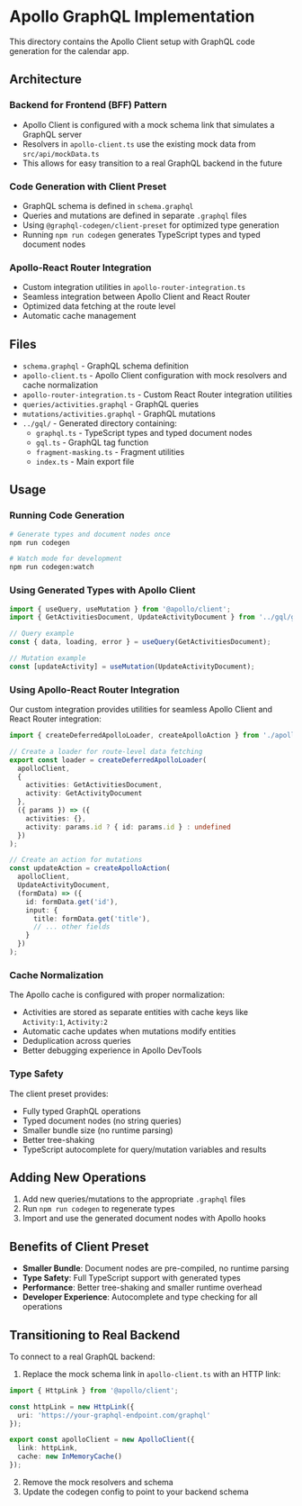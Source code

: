 # Apollo GraphQL Implementation

This directory contains the Apollo Client setup with GraphQL code generation for the calendar app.

## Architecture

### Backend for Frontend (BFF) Pattern
- Apollo Client is configured with a mock schema link that simulates a GraphQL server
- Resolvers in `apollo-client.ts` use the existing mock data from `src/api/mockData.ts`
- This allows for easy transition to a real GraphQL backend in the future

### Code Generation with Client Preset
- GraphQL schema is defined in `schema.graphql`
- Queries and mutations are defined in separate `.graphql` files
- Using `@graphql-codegen/client-preset` for optimized type generation
- Running `npm run codegen` generates TypeScript types and typed document nodes

### Apollo-React Router Integration
- Custom integration utilities in `apollo-router-integration.ts`
- Seamless integration between Apollo Client and React Router
- Optimized data fetching at the route level
- Automatic cache management

## Files

- `schema.graphql` - GraphQL schema definition
- `apollo-client.ts` - Apollo Client configuration with mock resolvers and cache normalization
- `apollo-router-integration.ts` - Custom React Router integration utilities
- `queries/activities.graphql` - GraphQL queries
- `mutations/activities.graphql` - GraphQL mutations
- `../gql/` - Generated directory containing:
  - `graphql.ts` - TypeScript types and typed document nodes
  - `gql.ts` - GraphQL tag function
  - `fragment-masking.ts` - Fragment utilities
  - `index.ts` - Main export file

## Usage

### Running Code Generation
```bash
# Generate types and document nodes once
npm run codegen

# Watch mode for development
npm run codegen:watch
```

### Using Generated Types with Apollo Client

```typescript
import { useQuery, useMutation } from '@apollo/client';
import { GetActivitiesDocument, UpdateActivityDocument } from '../gql/graphql';

// Query example
const { data, loading, error } = useQuery(GetActivitiesDocument);

// Mutation example
const [updateActivity] = useMutation(UpdateActivityDocument);
```

### Using Apollo-React Router Integration

Our custom integration provides utilities for seamless Apollo Client and React Router integration:

```typescript
import { createDeferredApolloLoader, createApolloAction } from './apollo-router-integration';

// Create a loader for route-level data fetching
export const loader = createDeferredApolloLoader(
  apolloClient,
  {
    activities: GetActivitiesDocument,
    activity: GetActivityDocument
  },
  ({ params }) => ({
    activities: {},
    activity: params.id ? { id: params.id } : undefined
  })
);

// Create an action for mutations
const updateAction = createApolloAction(
  apolloClient,
  UpdateActivityDocument,
  (formData) => ({
    id: formData.get('id'),
    input: {
      title: formData.get('title'),
      // ... other fields
    }
  })
);
```

### Cache Normalization

The Apollo cache is configured with proper normalization:
- Activities are stored as separate entities with cache keys like `Activity:1`, `Activity:2`
- Automatic cache updates when mutations modify entities
- Deduplication across queries
- Better debugging experience in Apollo DevTools

### Type Safety
The client preset provides:
- Fully typed GraphQL operations
- Typed document nodes (no string queries)
- Smaller bundle size (no runtime parsing)
- Better tree-shaking
- TypeScript autocomplete for query/mutation variables and results

## Adding New Operations

1. Add new queries/mutations to the appropriate `.graphql` files
2. Run `npm run codegen` to regenerate types
3. Import and use the generated document nodes with Apollo hooks

## Benefits of Client Preset

- **Smaller Bundle**: Document nodes are pre-compiled, no runtime parsing
- **Type Safety**: Full TypeScript support with generated types
- **Performance**: Better tree-shaking and smaller runtime overhead
- **Developer Experience**: Autocomplete and type checking for all operations

## Transitioning to Real Backend

To connect to a real GraphQL backend:

1. Replace the mock schema link in `apollo-client.ts` with an HTTP link:
```typescript
import { HttpLink } from '@apollo/client';

const httpLink = new HttpLink({
  uri: 'https://your-graphql-endpoint.com/graphql'
});

export const apolloClient = new ApolloClient({
  link: httpLink,
  cache: new InMemoryCache()
});
```

2. Remove the mock resolvers and schema
3. Update the codegen config to point to your backend schema
